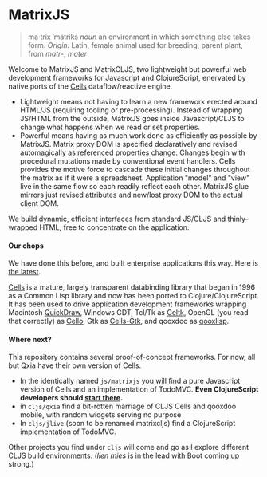 # MatrixJS
> ma·trix ˈmātriks *noun* an environment in which something else takes form. *Origin:* Latin, female animal used for breeding, parent plant, from *matr-*, *mater*

Welcome to MatrixJS and MatrixCLJS, two lightweight but powerful web development frameworks for Javascript and ClojureScript, enervated by native ports of the [Cells](https://github.com/kennytilton/cells) dataflow/reactive engine.

* Lightweight means not having to learn a new framework erected around HTML/JS (requiring tooling or pre-processing). Instead of wrapping JS/HTML from the outside, MatrixJS goes inside Javascript/CLJS to change what happens when we read or set properties.
* Powerful means having as much work done as efficiently as possible by MatrixJS. Matrix proxy DOM is specified declaratively and revised automagically as referenced properties change. Changes begin with procedural mutations made by conventional event handlers. Cells provides the motive force to cascade these initial changes throughout the matrix as if it were a spreadsheet. Application "model" and "view" live in the same flow so each readily reflect each other. MatrixJS glue mirrors just revised attributes and new/lost proxy DOM to the actual client DOM. 

We build dynamic, efficient interfaces from standard JS/CLJS and thinly-wrapped HTML, free to concentrate on the application.

#### Our chops
We have done this before, and built enterprise applications this way. Here is [the latest](http://tiltonsalgebra.com/#).

[Cells](https://github.com/kennytilton/cells) is a mature, largely transparent databinding library that began in 1996 as a Common Lisp library and now has been ported to Clojure/ClojureScript. It has been used to drive application development frameworks wrapping Macintosh [QuickDraw](https://en.wikipedia.org/wiki/QuickDraw), Windows GDT, Tcl/Tk as [Celtk](https://github.com/kennytilton/celtk), OpenGL (you read that correctly) as [Cello](https://github.com/kennytilton/Cello), Gtk as [Cells-Gtk](https://github.com/Ramarren/cells-gtk3), and qooxdoo as [qooxlisp](https://github.com/kennytilton/qooxlisp).

 #### Where next?
 This repository contains several proof-of-concept frameworks. For now, all but Qxia have their own version of Cells.
 * In the identically named `js/matrixjs` you will find a pure Javascript version of Cells and an implementation of TodoMVC. **Even ClojureScript developers should [start there](https://github.com/kennytilton/MatrixJS/tree/master/js/matrixjs).**
 * in `cljs/qxia` find a bit-rotten marriage of CLJS Cells and qooxdoo mobile, with random widgets serving no purpose
 * In `cljs/jlive` (soon to be renamed matrixcljs) find a ClojureScript implementation of TodoMVC.
 
Other projects you find under `cljs` will come and go as I explore different CLJS build environments. (*lien mies* is in the lead with Boot coming up strong.)
